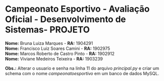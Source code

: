 # Campeonato Esportivo - Avaliação Oficial - Desenvolvimento de Sistemas- PROJETO  
  
**Nome:** Bruna Luiza Marques - **RA:** 1904291  
**Nome:** Francisco Luiz Soares Camini - **RA:** 1902975  
**Nome:** Marcos Roberto de Castro Pinto - **RA:** 1902912  
**Nome:** Viviane Medeiros Teixeira - **RA:** 1903239  
  
**Obs.:** Alterar o usuario e senha na linha 11 do arquivo *principal.py* e criar um schema com o nome *campeonatoesportivo* em um banco de dados MySQL.  
